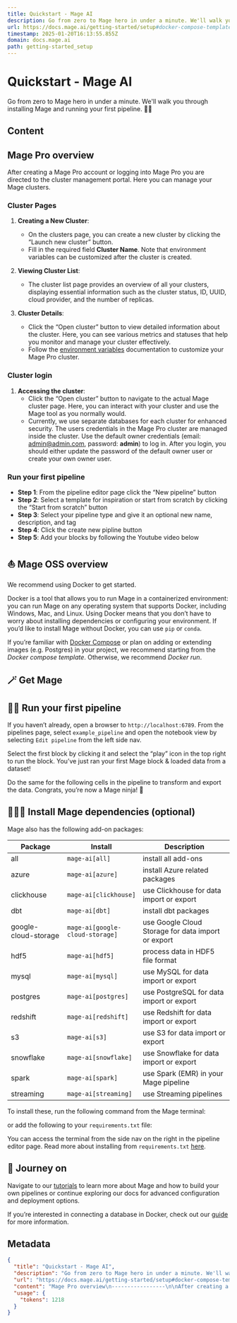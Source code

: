 ```yaml
---
title: Quickstart - Mage AI
description: Go from zero to Mage hero in under a minute. We'll walk you through installing Mage and running your first pipeline. 🦸‍♀️
url: https://docs.mage.ai/getting-started/setup#docker-compose-template
timestamp: 2025-01-20T16:13:55.855Z
domain: docs.mage.ai
path: getting-started_setup
---
```


# Quickstart - Mage AI


Go from zero to Mage hero in under a minute. We'll walk you through installing Mage and running your first pipeline. 🦸‍♀️


## Content

Mage Pro overview
-----------------

After creating a Mage Pro account or logging into Mage Pro you are directed to the cluster management portal. Here you can manage your Mage clusters.

### Cluster Pages

1.  **Creating a New Cluster**:
    *   On the clusters page, you can create a new cluster by clicking the “Launch new cluster” button.
    *   Fill in the required field **Cluster Name**. Note that environment variables can be customized after the cluster is created.

2.  **Viewing Cluster List**:
    *   The cluster list page provides an overview of all your clusters, displaying essential information such as the cluster status, ID, UUID, cloud provider, and the number of replicas.
3.  **Cluster Details**:
    *   Click the “Open cluster” button to view detailed information about the cluster. Here, you can see various metrics and statuses that help you monitor and manage your cluster effectively.
    *   Follow the [environment variables](https://docs.mage.ai/development/variables/environment-variables) documentation to customize your Mage Pro cluster.

### Cluster login

1.  **Accessing the cluster**:
    *   Click the “Open cluster” button to navigate to the actual Mage cluster page. Here, you can interact with your cluster and use the Mage tool as you normally would.
    *   Currently, we use separate databases for each cluster for enhanced security. The users credentials in the Mage Pro cluster are managed inside the cluster. Use the default owner credentials (email: [admin@admin.com](mailto:admin@admin.com), password: **admin**) to log in. After you login, you should either update the password of the default owner user or create your own owner user.

### Run your first pipeline

*   **Step 1**: From the pipeline editor page click the “New pipeline” button
*   **Step 2**: Select a template for inspiration or start from scratch by clicking the “Start from scratch” button
*   **Step 3**: Select your pipeline type and give it an optional new name, description, and tag
*   **Step 4**: Click the create new pipline button
*   **Step 5**: Add your blocks by following the Youtube video below

⛵️ Mage OSS overview
--------------------

We recommend using Docker to get started.

Docker is a tool that allows you to run Mage in a containerized environment: you can run Mage on any operating system that supports Docker, including Windows, Mac, and Linux. Using Docker means that you don’t have to worry about installing dependencies or configuring your environment. If you’d like to install Mage without Docker, you can use `pip` or `conda`.

If you’re familiar with [Docker Compose](https://docs.docker.com/compose/) or plan on adding or extending images (e.g. Postgres) in your project, we recommend starting from the _Docker compose template_. Otherwise, we recommend _Docker run_.

🪄 Get Mage
-----------

🏃‍♂️ Run your first pipeline
-----------------------------

If you haven’t already, open a browser to `http://localhost:6789`. From the pipelines page, select `example_pipeline` and open the notebook view by selecting `Edit pipeline` from the left side nav.

Select the first block by clicking it and select the “play” icon in the top right to run the block. You’ve just ran your first Mage block & loaded data from a dataset!

Do the same for the following cells in the pipeline to transform and export the data. Congrats, you’re now a Mage ninja! 🥷

🧙🏻‍♂️ Install Mage dependencies (optional)
--------------------------------------------

Mage also has the following add-on packages:

| Package | Install | Description |
| --- | --- | --- |
| all | `mage-ai[all]` | install all add-ons |
| azure | `mage-ai[azure]` | install Azure related packages |
| clickhouse | `mage-ai[clickhouse]` | use Clickhouse for data import or export |
| dbt | `mage-ai[dbt]` | install dbt packages |
| google-cloud-storage | `mage-ai[google-cloud-storage]` | use Google Cloud Storage for data import or export |
| hdf5 | `mage-ai[hdf5]` | process data in HDF5 file format |
| mysql | `mage-ai[mysql]` | use MySQL for data import or export |
| postgres | `mage-ai[postgres]` | use PostgreSQL for data import or export |
| redshift | `mage-ai[redshift]` | use Redshift for data import or export |
| s3 | `mage-ai[s3]` | use S3 for data import or export |
| snowflake | `mage-ai[snowflake]` | use Snowflake for data import or export |
| spark | `mage-ai[spark]` | use Spark (EMR) in your Mage pipeline |
| streaming | `mage-ai[streaming]` | use Streaming pipelines |

To install these, run the following command from the Mage terminal:

or add the following to your `requirements.txt` file:

You can access the terminal from the side nav on the right in the pipeline editor page. Read more about installing from `requirements.txt` [here](https://docs.mage.ai/development/dependencies/requirements).

🧭 Journey on
-------------

Navigate to our [tutorials](https://docs.mage.ai/guides/overview) to learn more about Mage and how to build your own pipelines or continue exploring our docs for advanced configuration and deployment options.

If you’re interested in connecting a database in Docker, check out our [guide](https://docs.mage.ai/guides/docker/connecting-a-database) for more information.

## Metadata

```json
{
  "title": "Quickstart - Mage AI",
  "description": "Go from zero to Mage hero in under a minute. We'll walk you through installing Mage and running your first pipeline. 🦸‍♀️",
  "url": "https://docs.mage.ai/getting-started/setup#docker-compose-template",
  "content": "Mage Pro overview\n-----------------\n\nAfter creating a Mage Pro account or logging into Mage Pro you are directed to the cluster management portal. Here you can manage your Mage clusters.\n\n### Cluster Pages\n\n1.  **Creating a New Cluster**:\n    *   On the clusters page, you can create a new cluster by clicking the “Launch new cluster” button.\n    *   Fill in the required field **Cluster Name**. Note that environment variables can be customized after the cluster is created.\n\n2.  **Viewing Cluster List**:\n    *   The cluster list page provides an overview of all your clusters, displaying essential information such as the cluster status, ID, UUID, cloud provider, and the number of replicas.\n3.  **Cluster Details**:\n    *   Click the “Open cluster” button to view detailed information about the cluster. Here, you can see various metrics and statuses that help you monitor and manage your cluster effectively.\n    *   Follow the [environment variables](https://docs.mage.ai/development/variables/environment-variables) documentation to customize your Mage Pro cluster.\n\n### Cluster login\n\n1.  **Accessing the cluster**:\n    *   Click the “Open cluster” button to navigate to the actual Mage cluster page. Here, you can interact with your cluster and use the Mage tool as you normally would.\n    *   Currently, we use separate databases for each cluster for enhanced security. The users credentials in the Mage Pro cluster are managed inside the cluster. Use the default owner credentials (email: [admin@admin.com](mailto:admin@admin.com), password: **admin**) to log in. After you login, you should either update the password of the default owner user or create your own owner user.\n\n### Run your first pipeline\n\n*   **Step 1**: From the pipeline editor page click the “New pipeline” button\n*   **Step 2**: Select a template for inspiration or start from scratch by clicking the “Start from scratch” button\n*   **Step 3**: Select your pipeline type and give it an optional new name, description, and tag\n*   **Step 4**: Click the create new pipline button\n*   **Step 5**: Add your blocks by following the Youtube video below\n\n⛵️ Mage OSS overview\n--------------------\n\nWe recommend using Docker to get started.\n\nDocker is a tool that allows you to run Mage in a containerized environment: you can run Mage on any operating system that supports Docker, including Windows, Mac, and Linux. Using Docker means that you don’t have to worry about installing dependencies or configuring your environment. If you’d like to install Mage without Docker, you can use `pip` or `conda`.\n\nIf you’re familiar with [Docker Compose](https://docs.docker.com/compose/) or plan on adding or extending images (e.g. Postgres) in your project, we recommend starting from the _Docker compose template_. Otherwise, we recommend _Docker run_.\n\n🪄 Get Mage\n-----------\n\n🏃‍♂️ Run your first pipeline\n-----------------------------\n\nIf you haven’t already, open a browser to `http://localhost:6789`. From the pipelines page, select `example_pipeline` and open the notebook view by selecting `Edit pipeline` from the left side nav.\n\nSelect the first block by clicking it and select the “play” icon in the top right to run the block. You’ve just ran your first Mage block & loaded data from a dataset!\n\nDo the same for the following cells in the pipeline to transform and export the data. Congrats, you’re now a Mage ninja! 🥷\n\n🧙🏻‍♂️ Install Mage dependencies (optional)\n--------------------------------------------\n\nMage also has the following add-on packages:\n\n| Package | Install | Description |\n| --- | --- | --- |\n| all | `mage-ai[all]` | install all add-ons |\n| azure | `mage-ai[azure]` | install Azure related packages |\n| clickhouse | `mage-ai[clickhouse]` | use Clickhouse for data import or export |\n| dbt | `mage-ai[dbt]` | install dbt packages |\n| google-cloud-storage | `mage-ai[google-cloud-storage]` | use Google Cloud Storage for data import or export |\n| hdf5 | `mage-ai[hdf5]` | process data in HDF5 file format |\n| mysql | `mage-ai[mysql]` | use MySQL for data import or export |\n| postgres | `mage-ai[postgres]` | use PostgreSQL for data import or export |\n| redshift | `mage-ai[redshift]` | use Redshift for data import or export |\n| s3 | `mage-ai[s3]` | use S3 for data import or export |\n| snowflake | `mage-ai[snowflake]` | use Snowflake for data import or export |\n| spark | `mage-ai[spark]` | use Spark (EMR) in your Mage pipeline |\n| streaming | `mage-ai[streaming]` | use Streaming pipelines |\n\nTo install these, run the following command from the Mage terminal:\n\nor add the following to your `requirements.txt` file:\n\nYou can access the terminal from the side nav on the right in the pipeline editor page. Read more about installing from `requirements.txt` [here](https://docs.mage.ai/development/dependencies/requirements).\n\n🧭 Journey on\n-------------\n\nNavigate to our [tutorials](https://docs.mage.ai/guides/overview) to learn more about Mage and how to build your own pipelines or continue exploring our docs for advanced configuration and deployment options.\n\nIf you’re interested in connecting a database in Docker, check out our [guide](https://docs.mage.ai/guides/docker/connecting-a-database) for more information.",
  "usage": {
    "tokens": 1218
  }
}
```
